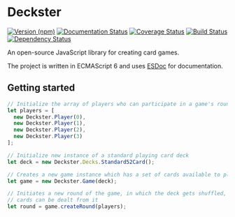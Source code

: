 # Deckster

[![Version (npm)](https://img.shields.io/npm/v/deckster.svg)](https://npmjs.com/package/deckster)
[![Documentation Status](https://doc.esdoc.org/github.com/DecksterJS/deckster/badge.svg)](https://doc.esdoc.org/github.com/DecksterJS/deckster)
[![Coverage Status](https://img.shields.io/coveralls/DecksterJS/deckster/master.svg)](https://coveralls.io/github/DecksterJS/deckster)
[![Build Status](https://img.shields.io/travis/DecksterJS/deckster/master.svg)](https://travis-ci.org/DecksterJS/deckster)
[![Dependency Status](https://img.shields.io/versioneye/d/user/projects/563dcd194d415e001e0001bd.svg)](https://versioneye.com/user/projects/563dcd194d415e001e0001bd)

An open-source JavaScript library for creating card games.

The project is written in ECMAScript 6 and uses [ESDoc][] for documentation.

[ESDoc]: https://esdoc.org

## Getting started

``` js
// Initialize the array of players who can participate in a game's rounds
let players = [
  new Deckster.Player(0),
  new Deckster.Player(1),
  new Deckster.Player(2),
  new Deckster.Player(3)
];

// Initialize new instance of a standard playing card deck
let deck = new Deckster.Decks.Standard52Card();

// Creates a new game instance which has a set of cards available to play with
let game = new Deckster.Game(deck);

// Initiates a new round of the game, in which the deck gets shuffled, and 
// cards can be dealt from it
let round = game.createRound(players);
```

